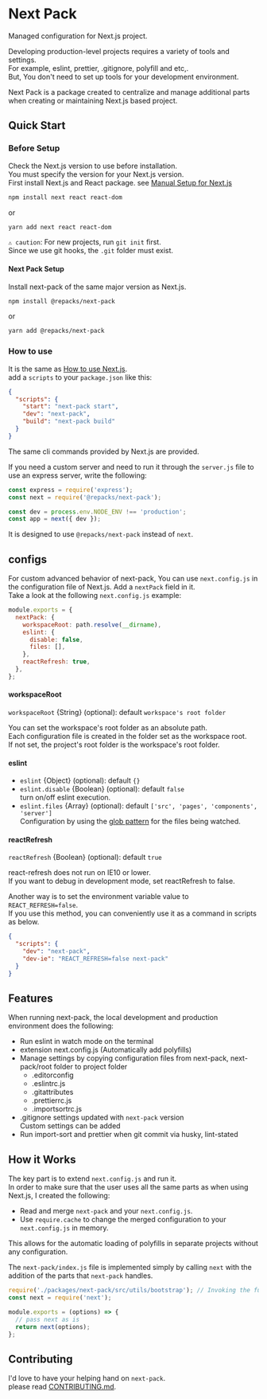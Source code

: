 # Next Pack

Managed configuration for Next.js project.

Developing production-level projects requires a variety of tools and settings.  
For example, eslint, prettier, .gitignore, polyfill and etc,.  
But, You don't need to set up tools for your development environment.

Next Pack is a package created to centralize and manage additional parts when creating or maintaining Next.js based project.

## Quick Start

### Before Setup

Check the Next.js version to use before installation.  
You must specify the version for your Next.js version.  
First install Next.js and React package. see [Manual Setup for Next.js](https://github.com/zeit/next.js#manual-setup)

```sh
npm install next react react-dom
```

or

```sh
yarn add next react react-dom
```

`⚠️ caution`: For new projects, run `git init` first.  
Since we use git hooks, the `.git` folder must exist.

#### Next Pack Setup

Install next-pack of the same major version as Next.js.

```sh
npm install @repacks/next-pack
```

or

```sh
yarn add @repacks/next-pack
```

### How to use

It is the same as [How to use Next.js](https://nextjs.org/docs#manual-setup).  
add a `scripts` to your `package.json` like this:

```json
{
  "scripts": {
    "start": "next-pack start",
    "dev": "next-pack",
    "build": "next-pack build"
  }
}
```

The same cli commands provided by Next.js are provided.

If you need a custom server and need to run it through the `server.js` file to use an express server, write the following:

```js
const express = require('express');
const next = require('@repacks/next-pack');

const dev = process.env.NODE_ENV !== 'production';
const app = next({ dev });
```

It is designed to use `@repacks/next-pack` instead of `next`.

## configs

For custom advanced behavior of next-pack, You can use `next.config.js` in the configuration file of Next.js. Add a `nextPack` field in it.  
Take a look at the following `next.config.js` example:

```js
module.exports = {
  nextPack: {
    workspaceRoot: path.resolve(__dirname),
    eslint: {
      disable: false,
      files: [],
    },
    reactRefresh: true,
  },
};
```

#### workspaceRoot

`workspaceRoot` {String} (optional): default `workspace's root folder`

You can set the workspace's root folder as an absolute path.  
Each configuration file is created in the folder set as the workspace root.  
If not set, the project's root folder is the workspace's root folder.

#### eslint

- `eslint` {Object} (optional): default `{}`
- `eslint.disable` {Boolean} (optional): default `false`  
  turn on/off eslint execution.
- `eslint.files` {Array<string>} (optional): default `['src', 'pages', 'components', 'server']`  
  Configuration by using the [glob pattern](https://eslint.org/docs/user-guide/configuring#configuration-based-on-glob-patterns) for the files being watched.

#### reactRefresh

`reactRefresh` {Boolean} (optional): default `true`

react-refresh does not run on IE10 or lower.  
If you want to debug in development mode, set reactRefresh to false.

Another way is to set the environment variable value to `REACT_REFRESH=false`.  
If you use this method, you can conveniently use it as a command in scripts as below.

```json
{
  "scripts": {
    "dev": "next-pack",
    "dev-ie": "REACT_REFRESH=false next-pack"
  }
}
```

## Features

When running next-pack, the local development and production environment does the following:

- Run eslint in watch mode on the terminal
- extension next.config.js (Automatically add polyfills)
- Manage settings by copying configuration files from next-pack, next-pack/root folder to project folder
  - .editorconfig
  - .eslintrc.js
  - .gitattributes
  - .prettierrc.js
  - .importsortrc.js
- .gitignore settings updated with `next-pack` version  
  Custom settings can be added
- Run import-sort and prettier when git commit via husky, lint-stated

## How it Works

The key part is to extend `next.config.js` and run it.  
In order to make sure that the user uses all the same parts as when using Next.js, I created the following:

- Read and merge `next-pack` and your `next.config.js`.
- Use `require.cache` to change the merged configuration to your `next.config.js` in memory.

This allows for the automatic loading of polyfills in separate projects without any configuration.

The `next-pack/index.js` file is implemented simply by calling `next` with the addition of the parts that `next-pack` handles.

```js
require('./packages/next-pack/src/utils/bootstrap'); // Invoking the function of next-pack
const next = require('next');

module.exports = (options) => {
  // pass next as is
  return next(options);
};
```

## Contributing

I'd love to have your helping hand on `next-pack`.  
please read [CONTRIBUTING.md](CONTRIBUTING.md).
